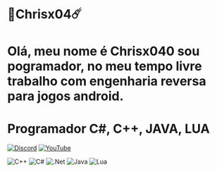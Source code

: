 # 💫Chrisx04☄️
<h1>Olá, meu nome é Chrisx040 sou pogramador, no meu tempo livre trabalho com engenharia reversa para jogos android.</h1>

<h1>Programador C#, C++, JAVA, LUA</h1>

[![Discord](https://img.shields.io/badge/Discord-%237289DA.svg?logo=discord&logoColor=white)](https://discord.gg/discord.gg/3QMQp5kXcN) [![YouTube](https://img.shields.io/badge/YouTube-%23FF0000.svg?logo=YouTube&logoColor=white)](https://youtube.com/@UC-wP9MCZTq4EX0_mvf_VWlw) 


![C++](https://img.shields.io/badge/c++-%2300599C.svg?style=flat&logo=c%2B%2B&logoColor=white) ![C#](https://img.shields.io/badge/c%23-%23239120.svg?style=flat&logo=c-sharp&logoColor=white) ![.Net](https://img.shields.io/badge/.NET-5C2D91?style=flat&logo=.net&logoColor=white) ![Java](https://img.shields.io/badge/java-%23ED8B00.svg?style=flat&logo=java&logoColor=white) ![Lua](https://img.shields.io/badge/lua-%232C2D72.svg?style=flat&logo=lua&logoColor=white)


<!-- Proudly created with GPRM ( https://gprm.itsvg.in ) -->
